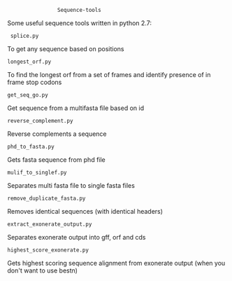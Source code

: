					Sequence-tools

Some useful sequence tools written in python 2.7:


	 splice.py
To get any sequence based on positions





	longest_orf.py
To find the longest orf from a set of frames and identify presence of in frame stop codons





	get_seq_go.py
Get sequence from a multifasta file based on id





	reverse_complement.py
Reverse complements a sequence





	phd_to_fasta.py
Gets fasta sequence from phd file





	mulif_to_singlef.py
Separates multi fasta file to single fasta files





	remove_duplicate_fasta.py
Removes identical sequences (with identical headers)





	extract_exonerate_output.py
Separates exonerate output into gff, orf and cds





	highest_score_exonerate.py
Gets highest scoring sequence alignment from exonerate output (when you don't want to use bestn)



